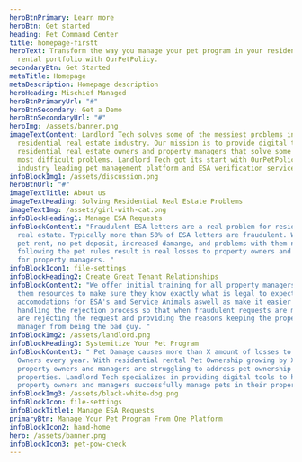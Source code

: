 ```yaml
---
heroBtnPrimary: Learn more
heroBtn: Get started
heading: Pet Command Center
title: homepage-firstt
heroText: Transform the way you manage your pet program in your residential
  rental portfolio with OurPetPolicy.
secondaryBtn: Get Started
metaTitle: Homepage
metaDescription: Homepage description
heroHeading: Mischief Managed
heroBtnPrimaryUrl: "#"
heroBtnSecondary: Get a Demo
heroBtnSecondaryUrl: "#"
heroImg: /assets/banner.png
imageTextContent: Landlord Tech solves some of the messiest problems in the
  residential real estate industry. Our mission is to provide digital tools to
  residential real estate owners and property managers that solve some of their
  most difficult problems. Landlord Tech got its start with OurPetPolicy, an
  industry leading pet management platform and ESA verification service.
infoBlockImg1: /assets/discussion.png
heroBtnUrl: "#"
imageTextTitle: About us
imageTextHeading: Solving Residential Real Estate Problems
imageTextImg: /assets/girl-with-cat.png
infoBlockHeading1: Manage ESA Requests
infoBlockContent1: "Fraudulent ESA letters are a real problem for residential
  real estate. Typically more than 50% of ESA letters are fraudulent. With lost
  pet rent, no pet deposit, increased damange, and problems with them not
  following the pet rules result in real losses to property owners and headaches
  for property managers. "
infoBlockIcon1: file-settings
infoBlockHeading2: Create Great Tenant Relationships
infoBlockContent2: "We offer initial training for all property managers and give
  them resources to make sure they know exactly what is legal to expect in
  accomodations for ESA's and Service Animals aswell as make it easier by
  handling the rejection process so that when fraudulent requests are made we
  are rejecting the request and providing the reasons keeping the property
  manager from being the bad guy. "
infoBlockImg2: /assets/landlord.png
infoBlockHeading3: Systemitize Your Pet Program
infoBlockContent3: " Pet Damage causes more than X amount of losses to Property
  Owners every year. With residential rental Pet Ownership growing by X%
  property owners and managers are struggling to address pet ownership on their
  properties. Landlord Tech specializes in providing digital tools to help
  property owners and managers successfully manage pets in their properties. "
infoBlockImg3: /assets/black-white-dog.png
infoBlockIcon: file-settings
infoBlockTitle1: Manage ESA Requests
primaryBtn: Manage Your Pet Program From One Platform
infoBlockIcon2: hand-home
hero: /assets/banner.png
infoBlockIcon3: pet-pow-check
---
```

